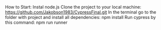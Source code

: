 How to Start:
Instal node.js 
Clone the project to your local machine:
https://github.com/Jakobson1983/CypressFinal.git
In the terminal go to the folder with project and install all dependencies:
npm install
Run cypress by this command:
npm run runner
